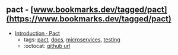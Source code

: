 pact - [www.bookmarks.dev/tagged/pact](https://www.bookmarks.dev/tagged/pact)
---
* [Introduction · Pact](https://docs.pact.io/)
    * tags: [pact](../tagged/pact.md), [docs](../tagged/docs.md), [microservices](../tagged/microservices.md), [testing](../tagged/testing.md)
    * :octocat: [github url](https://github.com/realestate-com-au/pact)
